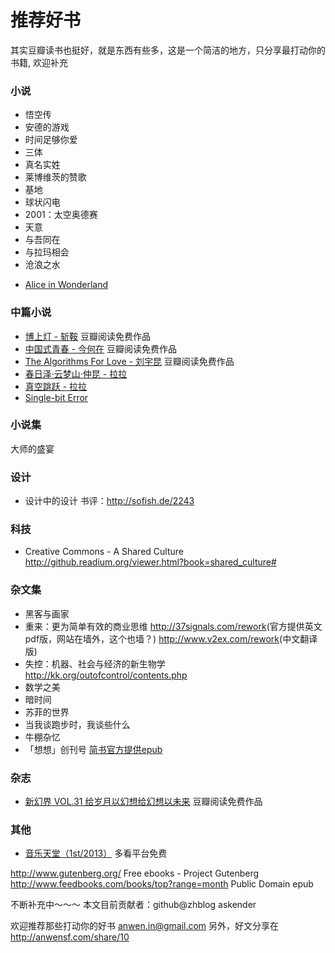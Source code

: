 推荐好书
========


其实豆瓣读书也挺好，就是东西有些多，这是一个简洁的地方，只分享最打动你的书籍, 欢迎补充

### 小说
* 悟空传
* 安德的游戏
* 时间足够你爱
* 三体
* 真名实姓
* 莱博维茨的赞歌
* 基地
* 球状闪电
* 2001：太空奥德赛
* 天意
* 与吾同在
* 与拉玛相会
* 沧浪之水
- [Alice in Wonderland](http://www.magicscroll.net/#reader;md5=f97887c911bd1da2b07ea9b2eea3fdad)

### 中篇小说
- [博上灯 - 斩鞍](http://read.douban.com/ebook/2856/) 豆瓣阅读免费作品
- [中国式青春 - 今何在](http://read.douban.com/ebook/3341/) 豆瓣阅读免费作品
- [The Algorithms For Love - 刘宇昆](http://read.douban.com/ebook/311371/) 豆瓣阅读免费作品
- [春日泽·云梦山·仲昆 - 拉拉](http://read.douban.com/ebook/367102/)
- [真空跳跃 - 拉拉](http://read.douban.com/ebook/369403/)
- [Single-bit Error](http://read.douban.com/ebook/311646/)

### 小说集
大师的盛宴

### 设计
* 设计中的设计 书评：<http://sofish.de/2243>

### 科技
* Creative Commons - A Shared Culture <http://github.readium.org/viewer.html?book=shared_culture#>

### 杂文集
* 黑客与画家
* 重来：更为简单有效的商业思维 <http://37signals.com/rework>(官方提供英文pdf版，网站在墙外，这个也墙？) <http://www.v2ex.com/rework>(中文翻译版)
* 失控：机器、社会与经济的新生物学 <http://kk.org/outofcontrol/contents.php> 
* 数学之美
* 暗时间
* 苏菲的世界
* 当我谈跑步时，我谈些什么
* 牛棚杂忆
* 「想想」创刊号 [简书官方提供epub](http://jianshu.io/p/vJRdKw)

### 杂志
- [新幻界 VOL.31 给岁月以幻想给幻想以未来](http://read.douban.com/ebook/575705/) 豆瓣阅读免费作品

### 其他
* [音乐天堂（1st/2013）](http://book.duokan.com/%E9%9F%B3%E4%B9%90%E5%A4%A9%E5%A0%82%EF%BC%881st/2013%EF%BC%89/b/21717) 多看平台免费

<http://www.gutenberg.org/> Free ebooks - Project Gutenberg
<http://www.feedbooks.com/books/top?range=month>  Public Domain epub

不断补充中～～～
本文目前贡献者：github@zhblog askender

欢迎推荐那些打动你的好书 anwen.in@gmail.com
另外，好文分享在<http://anwensf.com/share/10>